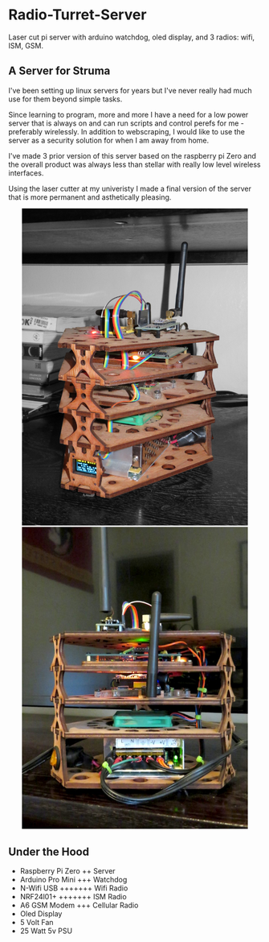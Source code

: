 # Radio-Turret-Server
Laser cut pi server with arduino watchdog, oled display, and 3 radios: wifi, ISM, GSM. 

## A Server for Struma
I've been setting up linux servers for years but I've never really had much use for them beyond simple tasks. 

Since learning to program, more and more I have a need for a low power server that is always on and can run scripts and control perefs for me -preferably wirelessly.
In addition to webscraping, I would like to use the server as a security solution for when I am away from home.

I've made 3 prior version of this server based on the raspberry pi Zero and the overall product was always less than stellar with really low level wireless interfaces. 

Using the laser cutter at my univeristy I made a final version of the server that is more permanent and asthetically pleasing.
<p align="center">
  <img src="IMG_0084.JPG" alt="serv"  width="450" />
  <img src="rearee.jpg" alt="offst" width="450" />
</p>

## Under the Hood
*  Raspberry Pi Zero  ++ Server
*  Arduino Pro Mini   +++ Watchdog
*  N-Wifi USB         +++++++ Wifi Radio
*  NRF24l01+          +++++++ ISM Radio
*  A6 GSM Modem       +++ Cellular Radio
*  Oled Display 
*  5 Volt Fan
*  25 Watt 5v PSU
